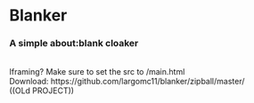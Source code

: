 # Blanker
### A simple about:blank cloaker
<br>
Iframing? Make sure to set the src to /main.html
<br>
Download: https://github.com/largomc11/blanker/zipball/master/
<br>
((OLd PROJECT))
